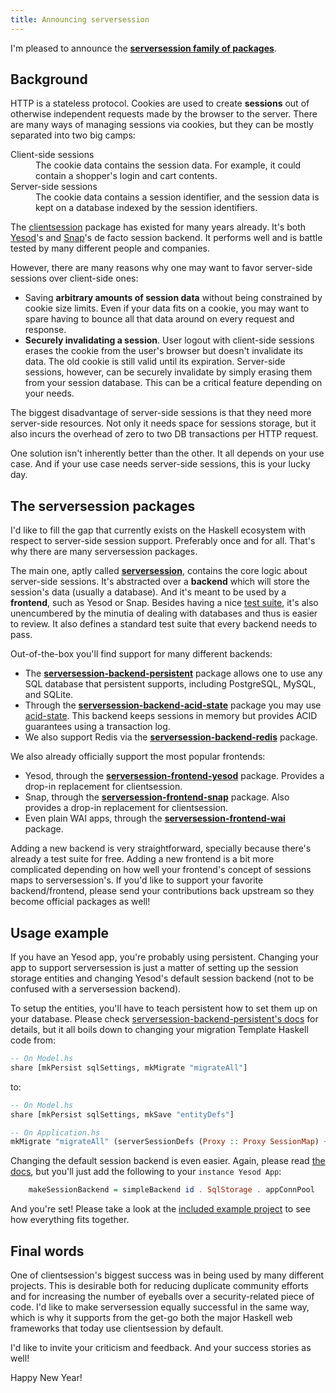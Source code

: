 ```yaml
---
title: Announcing serversession
---
```


I'm pleased to announce the <a href="https://github.com/yesodweb/serversession" title="serversession's GitHub page"><strong>serversession family of packages</strong></a>.

<h2> Background</h2>

HTTP is a stateless protocol.  Cookies are used to create <strong>sessions</strong> out of otherwise independent requests made by the browser to the server.  There are many ways of managing sessions via cookies, but they can be mostly separated into two big camps:

<dl>
  <dt>Client-side sessions</dt>
  <dd>The cookie data contains the session data.  For example, it could contain a shopper's login and cart contents.</dd>
  <dt>Server-side sessions</dt>
  <dd>The cookie data contains a session identifier, and the session data is kept on a database indexed by the session identifiers.</dd>
</dl>

<!--more-->

The <a href="http://hackage.haskell.org/package/clientsession" title="clientsession package on Hackage">clientsession</a> package has existed for many years already.  It's both <a href="http://hackage.haskell.org/package/yesod-core-1.4.18.1/docs/Yesod-Core.html#v:makeSessionBackend" title="Yesod.Core">Yesod</a>'s and <a href="http://hackage.haskell.org/package/snap-0.14.0.6/docs/Snap-Snaplet-Session-Backends-CookieSession.html" title="Snap.Snaplet.Session.Backends.CookieSession">Snap</a>'s de facto session backend.  It performs well and is battle tested by many different people and companies.

However, there are many reasons why one may want to favor server-side sessions over client-side ones:

<ul>
  <li>Saving <strong>arbitrary amounts of session data</strong> without being constrained by cookie size limits.  Even if your data fits on a cookie, you may want to spare having to bounce all that data around on every request and response.</li>
  <li><strong>Securely invalidating a session</strong>.  User logout with client-side sessions erases the cookie from the user's browser but doesn't invalidate its data.  The old cookie is still valid until its expiration.  Server-side sessions, however, can be securely invalidate by simply erasing them from your session database.  This can be a critical feature depending on your needs.</li>
</ul>

The biggest disadvantage of server-side sessions is that they need more server-side resources.  Not only it needs space for sessions storage, but it also incurs the overhead of zero to two DB transactions per HTTP request.

One solution isn't inherently better than the other.  It all depends on your use case.  And if your use case needs server-side sessions, this is your lucky day.

<h2> The serversession packages </h2>

I'd like to fill the gap that currently exists on the Haskell ecosystem with respect to server-side session support.  Preferably once and for all.  That's why there are many serversession packages.

The main one, aptly called <a href="https://hackage.haskell.org/package/serversession" title="serversession's page on Hackage"><strong>serversession</strong></a>, contains the core logic about server-side sessions.  It's abstracted over a <strong>backend</strong> which will store the session's data (usually a database).  And it's meant to be used by a <strong>frontend</strong>, such as Yesod or Snap.  Besides having a nice <a href="https://travis-ci.org/yesodweb/serversession" title="serversession's page on Travis-CI">test suite</a>, it's also unencumbered by the minutia of dealing with databases and thus is easier to review.  It also defines a standard test suite that every backend needs to pass.

Out-of-the-box you'll find support for many different backends:

<ul>
<li>The <a href="https://hackage.haskell.org/package/serversession-backend-persistent" title="serversession-backend-persistent's page on Hackage"><strong>serversession-backend-persistent</strong></a> package allows one to use any SQL database that persistent supports, including PostgreSQL, MySQL, and SQLite.</li>
<li>Through the <a href="https://hackage.haskell.org/package/serversession-backend-acid-state" title="serversession-backend-acid-state's page on Hackage"><strong>serversession-backend-acid-state</strong></a> package you may use <a href="https://hackage.haskell.org/package/acid-state" title="acid-state's page on Hackage">acid-state</a>. This backend keeps sessions in memory but provides ACID guarantees using a transaction log.</li>
<li>We also support Redis via the <a href="https://hackage.haskell.org/package/serversession-backend-redis" title="serversession-backend-redis's page on Hackage"><strong>serversession-backend-redis</strong></a> package.</li>
</ul>

We also already officially support the most popular frontends:

<ul>
<li>Yesod, through the <a href="https://hackage.haskell.org/package/serversession-frontend-yesod" title="serversession-frontend-yesod's page on Hackage"><strong>serversession-frontend-yesod</strong></a> package.  Provides a drop-in replacement for clientsession. </li>
<li>Snap, through the <a href="https://hackage.haskell.org/package/serversession-frontend-snap" title="serversession-frontend-snap's page on Hackage"><strong>serversession-frontend-snap</strong></a> package.  Also provides a drop-in replacement for clientsession. </li>
<li>Even plain WAI apps, through the <a href="https://hackage.haskell.org/package/serversession-frontend-wai" title="serversession-frontend-wai's page on Hackage"><strong>serversession-frontend-wai</strong></a> package.
</ul>

Adding a new backend is very straightforward, specially because there's already a test suite for free.  Adding a new frontend is a bit more complicated depending on how well your frontend's concept of sessions maps to serversession's.  If you'd like to support your favorite backend/frontend, please send your contributions back upstream so they become official packages as well!

<h2> Usage example </h2>

If you have an Yesod app, you're probably using persistent.  Changing your app to support serversession is just a matter of setting up the session storage entities and changing Yesod's default session backend (not to be confused with a serversession backend).

To setup the entities, you'll have to teach persistent how to set them up on your database.  Please check <a href="http://www.stackage.org/package/serversession-backend-persistent" title="serversession-backend-persistent's page on Stackage">serversession-backend-persistent's docs</a> for details, but it all boils down to changing your migration Template Haskell code from:

```haskell
-- On Model.hs
share [mkPersist sqlSettings, mkMigrate "migrateAll"]
```

to:

```haskell
-- On Model.hs
share [mkPersist sqlSettings, mkSave "entityDefs"]

-- On Application.hs
mkMigrate "migrateAll" (serverSessionDefs (Proxy :: Proxy SessionMap) ++ entityDefs)
```

Changing the default session backend is even easier.  Again, please read <a href="http://www.stackage.org/package/serversession-frontend-yesod" title="serversession-frontend-yesod's page on Stackage">the docs</a>, but you'll just add the following to your `instance Yesod App`:

```haskell
    makeSessionBackend = simpleBackend id . SqlStorage . appConnPool
```

And you're set!  Please take a look at the <a href="https://github.com/yesodweb/serversession/tree/master/examples/serversession-example-yesod-persistent" title="Example project using serversession with Yesod and persistent on GitHub">included example project</a> to see how everything fits together.

<h2>Final words</h2>

One of clientsession's biggest success was in being used by many different projects.  This is desirable both for reducing duplicate community efforts and for increasing the number of eyeballs over a security-related piece of code.  I'd like to make serversession equally successful in the same way, which is why it supports from the get-go both the major Haskell web frameworks that today use clientsession by default.

I'd like to invite your criticism and feedback.  And your success stories as well!

Happy New Year!
